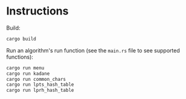 # Instructions
Build:
```zsh
cargo build
```

Run an algorithm's run function (see the `main.rs` file to see supported functions):
```zsh
cargo run menu
cargo run kadane
cargo run common_chars
cargo run lpts_hash_table
cargo run lprh_hash_table
```
